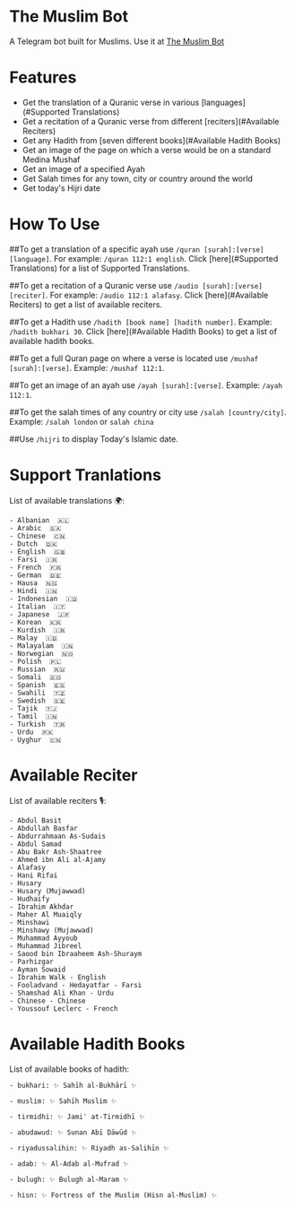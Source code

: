 # The Muslim Bot

A Telegram bot built for Muslims. Use it at [The Muslim Bot](http://t.me/themuslimbot)

# Features

 - Get the translation of a Quranic verse in various [languages](#Supported Translations)
 - Get a recitation of a Quranic verse from different [reciters](#Available Reciters)
 - Get any Hadith from [seven different books](#Available Hadith Books)
 - Get an image of the page on which a verse would be on a standard Medina Mushaf
 - Get an image of a specified Ayah
 - Get Salah times for any town, city or country around the world
 - Get today's Hijri date

# How To Use

 ##To get a translation of a specific ayah use `/quran [surah]:[verse] [language]`. For example: `/quran 112:1 english`. Click [here](#Supported Translations) for a list of Supported Translations.
 
 ##To get a recitation of a Quranic verse use `/audio [surah]:[verse] [reciter]`. For example: `/audio 112:1 alafasy`. Click [here](#Available Reciters) to get a list of available reciters.
 
 ##To get a Hadith use `/hadith [book name] [hadith number]`. Example: `/hadith bukhari 30`. Click [here](#Available Hadith Books) to get a list of available hadith books.
 
 ##To get a full Quran page on where a verse is located use `/mushaf [surah]:[verse]`. Example: `/mushaf 112:1`.
 
 ##To get an image of an ayah use `/ayah [surah]:[verse]`. Example: `/ayah 112:1`.
 
 ##To get the salah times of any country or city use `/salah [country/city]`. Example: `/salah london` or `salah china`
 
 ##Use `/hijri` to display Today's Islamic date.
 
# Support Tranlations

  List of available translations 🌍:

    - Albanian  🇦🇱
    - Arabic  🇸🇦
    - Chinese  🇨🇳
    - Dutch  🇩🇰
    - English  🇬🇧
    - Farsi  🇮🇷
    - French  🇫🇷
    - German  🇩🇪
    - Hausa  🇳🇬
    - Hindi  🇮🇳
    - Indonesian  🇮🇩
    - Italian  🇮🇹
    - Japanese  🇯🇵
    - Korean  🇰🇷
    - Kurdish  🇮🇷
    - Malay  🇮🇩
    - Malayalam  🇮🇳
    - Norwegian  🇳🇴
    - Polish  🇵🇱
    - Russian  🇷🇺
    - Somali  🇸🇴
    - Spanish  🇪🇸
    - Swahili  🇹🇿
    - Swedish  🇸🇪
    - Tajik  🇹🇯
    - Tamil  🇮🇳
    - Turkish  🇹🇷
    - Urdu  🇵🇰
    - Uyghur  🇨🇳

# Available Reciter

  List of available reciters 🎙️:
                       
    - Abdul Basit
    - Abdullah Basfar
    - Abdurrahmaan As-Sudais
    - Abdul Samad
    - Abu Bakr Ash-Shaatree
    - Ahmed ibn Ali al-Ajamy
    - Alafasy
    - Hani Rifai
    - Husary
    - Husary (Mujawwad)
    - Hudhaify
    - Ibrahim Akhdar
    - Maher Al Muaiqly
    - Minshawi
    - Minshawy (Mujawwad)
    - Muhammad Ayyoub
    - Muhammad Jibreel
    - Saood bin Ibraaheem Ash-Shuraym
    - Parhizgar
    - Ayman Sowaid
    - Ibrahim Walk - English
    - Fooladvand - Hedayatfar - Farsi
    - Shamshad Ali Khan - Urdu
    - Chinese - Chinese
    - Youssouf Leclerc - French
 
# Available Hadith Books

  List of available books of hadith:

    - bukhari: ✨ Sahīh al-Bukhārī ✨

    - muslim: ✨ Sahīh Muslim ✨

    - tirmidhi: ✨ Jamiʿ at-Tirmidhī ✨

    - abudawud: ✨ Sunan Abī Dāwūd ✨

    - riyadussalihin: ✨ Riyadh as-Salihīn ✨

    - adab: ✨ Al-Adab al-Mufrad ✨

    - bulugh: ✨ Bulugh al-Maram ✨

    - hisn: ✨ Fortress of the Muslim (Hisn al-Muslim) ✨
